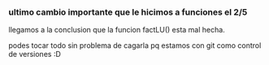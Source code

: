 ### ultimo cambio importante que le hicimos a funciones el 2/5
llegamos a la conclusion que la funcion factLU() esta mal hecha.

podes tocar todo sin problema de cagarla pq estamos con git como control de versiones :D
